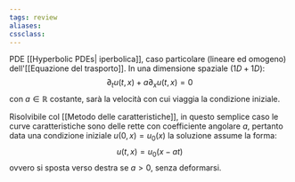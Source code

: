 ```yaml
---
tags: review
aliases:
cssclass:
---
```

 
PDE [[Hyperbolic PDEs| iperbolica]], caso particolare (lineare ed omogeno) dell'[[Equazione del trasporto]]. 
In una dimensione spaziale ($1D+1D$):
$$
\partial_t u(t,x) + a\partial_x u(t,x) = 0
$$
con $a \in \mathbb{R}$ costante, sarà la velocità con cui viaggia la condizione iniziale.

Risolvibile col [[Metodo delle caratteristiche]], in questo semplice caso le curve caratteristiche sono delle rette con coefficiente angolare $a$, pertanto data una condizione iniziale $u(0,x) = u_0(x)$ la soluzione assume la forma:
$$
u(t,x) = u_0(x-at)
$$
ovvero si sposta verso destra se $a>0$, senza deformarsi.  

